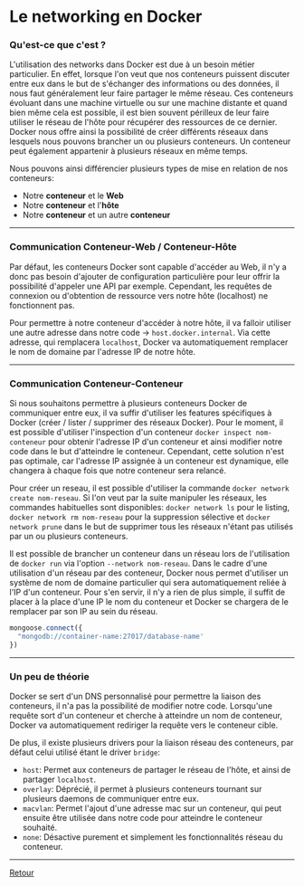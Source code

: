 # Le networking en Docker

### Qu'est-ce que c'est ?

L'utilisation des networks dans Docker est due à un besoin métier particulier. En effet, lorsque l'on veut que nos conteneurs puissent discuter entre eux dans le but de s'échanger des informations ou des données, il nous faut généralement leur faire partager le même réseau. Ces conteneurs évoluant dans une machine virtuelle ou sur une machine distante et quand bien même cela est possible, il est bien souvent périlleux de leur faire utiliser le réseau de l'hôte pour récupérer des ressources de ce dernier. Docker nous offre ainsi la possibilité de créer différents réseaux dans lesquels nous pouvons brancher un ou plusieurs conteneurs. Un conteneur peut également appartenir à plusieurs réseaux en même temps.

Nous pouvons ainsi différencier plusieurs types de mise en relation de nos conteneurs: 
- Notre **conteneur** et le **Web**
- Notre **conteneur** et l'**hôte**
- Notre **conteneur** et un autre **conteneur**

---

### Communication Conteneur-Web / Conteneur-Hôte

Par défaut, les conteneurs Docker sont capable d'accéder au Web, il n'y a donc pas besoin d'ajouter de configuration particulière pour leur offrir la possibilité d'appeler une API par exemple. Cependant, les requêtes de connexion ou d'obtention de ressource vers notre hôte (localhost) ne fonctionnent pas.

Pour permettre à notre conteneur d'accéder à notre hôte, il va falloir utiliser une autre adresse dans notre code -> `host.docker.internal`. Via cette adresse, qui remplacera `localhost`, Docker va automatiquement remplacer le nom de domaine par l'adresse IP de notre hôte.

---

### Communication Conteneur-Conteneur

Si nous souhaitons permettre à plusieurs conteneurs Docker de communiquer entre eux, il va suffir d'utiliser les features spécifiques à Docker (créer / lister / supprimer des réseaux Docker). Pour le moment, il est possible d'utiliser l'inspection d'un conteneur `docker inspect nom-conteneur` pour obtenir l'adresse IP d'un conteneur et ainsi modifier notre code dans le but d'atteindre le conteneur. Cependant, cette solution n'est pas optimale, car l'adresse IP assignée à un conteneur est dynamique, elle changera à chaque fois que notre conteneur sera relancé.

Pour créer un reseau, il est possible d'utiliser la commande `docker network create nom-reseau`. Si l'on veut par la suite manipuler les réseaux, les commandes habituelles sont disponibles: `docker network ls` pour le listing, `docker network rm nom-reseau` pour la suppression sélective et `docker network prune` dans le but de supprimer tous les réseaux n'étant pas utilisés par un ou plusieurs conteneurs.

Il est possible de brancher un conteneur dans un réseau lors de l'utilisation de `docker run` via l'option `--network nom-reseau`. Dans le cadre d'une utilisation d'un réseau par des conteneur, Docker nous permet d'utiliser un système de nom de domaine particulier qui sera automatiquement reliée à l'IP d'un conteneur. Pour s'en servir, il n'y a rien de plus simple, il suffit de placer à la place d'une IP le nom du conteneur et Docker se chargera de le remplacer par son IP au sein du réseau.

```javascript
mongoose.connect({
  "mongodb://container-name:27017/database-name'
})
```

---

### Un peu de théorie

Docker se sert d'un DNS personnalisé pour permettre la liaison des conteneurs, il n'a pas la possibilité de modifier notre code. Lorsqu'une requête sort d'un conteneur et cherche à atteindre un nom de conteneur, Docker va automatiquement rediriger la requête vers le conteneur cible. 

De plus, il existe plusieurs drivers pour la liaison réseau des conteneurs, par défaut celui utilisé étant le driver `bridge`:

- `host`: Permet aux conteneurs de partager le réseau de l'hôte, et ainsi de partager `localhost`.
- `overlay`: Déprécié, il permet à plusieurs conteneurs tournant sur plusieurs daemons de communiquer entre eux.
- `macvlan`: Permet l'ajout d'une adresse mac sur un conteneur, qui peut ensuite être utilisée dans notre code pour atteindre le conteneur souhaité.
- `none`: Désactive purement et simplement les fonctionnalités réseau du conteneur.

---

[Retour](../../README.md)